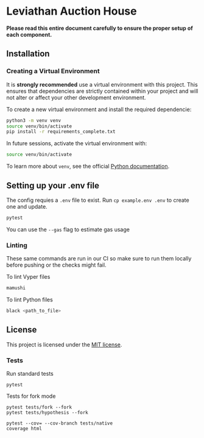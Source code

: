# Leviathan Auction House

**Please read this entire document carefully to ensure the proper setup of each component.**

## Installation

### Creating a Virtual Environment

It is **strongly recommended** use a virtual environment with this project. This ensures that dependencies are strictly contained within your project and will not alter or affect your other development environment.

To create a new virtual environment and install the required dependencie:

```bash
python3 -m venv venv
source venv/bin/activate
pip install -r requirements_complete.txt
```

In future sessions, activate the virtual environment with:

```bash
source venv/bin/activate
```

To learn more about `venv`, see the official [Python documentation](https://docs.python.org/3/library/venv.html).

## Setting up your .env file

The config requies a `.env` file to exist.
Run `cp example.env .env` to create one and update.

```bash
pytest
```

You can use the `--gas` flag to estimate gas usage

### Linting
These same commands are run in our CI so make sure to run them locally before pushing or the checks might fail. 

To lint Vyper files
```bash
mamushi
```

To lint Python files
```bash
black <path_to_file>
```

## License

This project is licensed under the [MIT license](LICENSE).


### Tests
Run standard tests
```
pytest
```

Tests for fork mode
```
pytest tests/fork --fork
pytest tests/hypothesis --fork
```

```
pytest --cov= --cov-branch tests/native
coverage html
```
